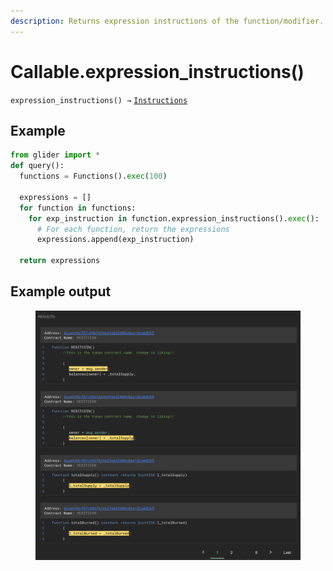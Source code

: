 ```yaml
---
description: Returns expression instructions of the function/modifier.
---
```


# Callable.expression\_instructions()

`expression_instructions() →` [`Instructions`](../instructions/)

## Example

```python
from glider import *
def query():
  functions = Functions().exec(100)

  expressions = []
  for function in functions:
    for exp_instruction in function.expression_instructions().exec():
      # For each function, return the expressions
      expressions.append(exp_instruction)

  return expressions
```

## Example output

<figure><img src="../../.gitbook/assets/image (7) (1) (1).png" alt=""><figcaption></figcaption></figure>
